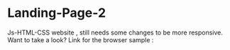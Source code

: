 # Landing-Page-2
Js-HTML-CSS website , still needs some changes to be more responsive.
Want to take a look? Link for the browser sample : 
